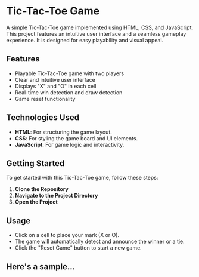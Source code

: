 # Tic-Tac-Toe Game

A simple Tic-Tac-Toe game implemented using HTML, CSS, and JavaScript. This project features an intuitive user interface and a seamless gameplay experience. It is designed for easy playability and visual appeal.

## Features

- Playable Tic-Tac-Toe game with two players
- Clear and intuitive user interface
- Displays "X" and "O" in each cell
- Real-time win detection and draw detection
- Game reset functionality

## Technologies Used

- **HTML**: For structuring the game layout.
- **CSS**: For styling the game board and UI elements.
- **JavaScript**: For game logic and interactivity.

## Getting Started

To get started with this Tic-Tac-Toe game, follow these steps:

1. **Clone the Repository**
2. **Navigate to the Project Directory**
3. **Open the Project**

## Usage

- Click on a cell to place your mark (X or O).
- The game will automatically detect and announce the winner or a tie.
- Click the "Reset Game" button to start a new game.

## Here's a sample...








